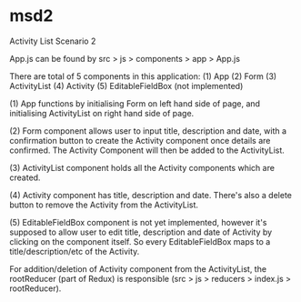 # msd2
Activity List Scenario 2

App.js can be found by src > js > components > app > App.js

There are total of 5 components in this application:
(1) App
(2) Form
(3) ActivityList
(4) Activity
(5) EditableFieldBox (not implemented)

(1) App functions by initialising Form on left hand side of page, and initialising ActivityList on right hand side of page.

(2) Form component allows user to input title, description and date, with a confirmation button to create the Activity component once details are confirmed. The Activity Component will then be added to the ActivityList.

(3) ActivityList component holds all the Activity components which are created.

(4) Activity component has title, description and date. There's also a delete button to remove the Activity from the ActivityList.

(5) EditableFieldBox component is not yet implemented, however it's supposed to allow user to edit title, description and date of Activity by clicking on the component itself. So every EditableFieldBox maps to a title/description/etc of the Activity. 

For addition/deletion of Activity component from the ActivityList, the rootReducer (part of Redux) is responsible (src > js > reducers > index.js > rootReducer).
